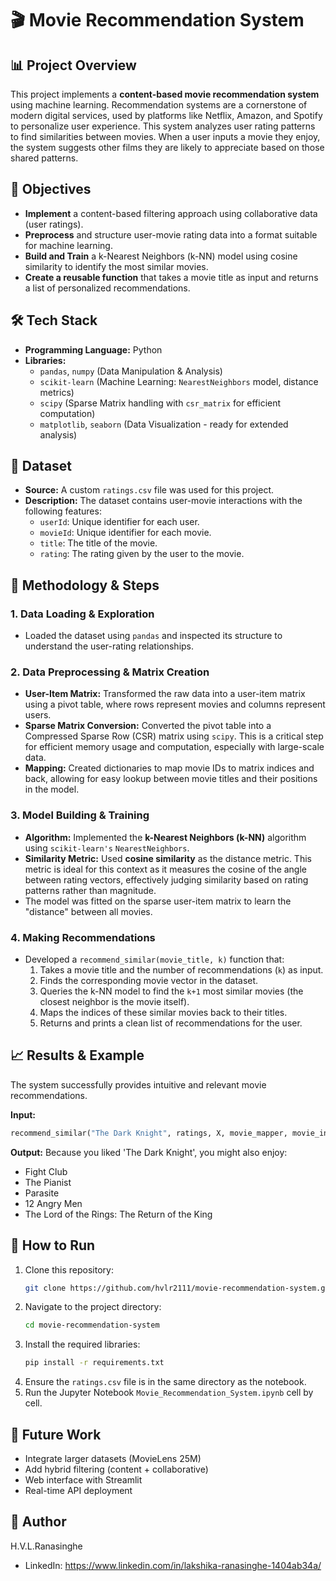 # 🎬 Movie Recommendation System

## 📊 Project Overview
This project implements a **content-based movie recommendation system** using machine learning. Recommendation systems are a cornerstone of modern digital services, used by platforms like Netflix, Amazon, and Spotify to personalize user experience. This system analyzes user rating patterns to find similarities between movies. When a user inputs a movie they enjoy, the system suggests other films they are likely to appreciate based on those shared patterns.

## 🎯 Objectives
- **Implement** a content-based filtering approach using collaborative data (user ratings).
- **Preprocess** and structure user-movie rating data into a format suitable for machine learning.
- **Build and Train** a k-Nearest Neighbors (k-NN) model using cosine similarity to identify the most similar movies.
- **Create a reusable function** that takes a movie title as input and returns a list of personalized recommendations.

## 🛠️ Tech Stack
- **Programming Language:** Python
- **Libraries:**
  - `pandas`, `numpy` (Data Manipulation & Analysis)
  - `scikit-learn` (Machine Learning: `NearestNeighbors` model, distance metrics)
  - `scipy` (Sparse Matrix handling with `csr_matrix` for efficient computation)
  - `matplotlib`, `seaborn` (Data Visualization - ready for extended analysis)

## 📁 Dataset
- **Source:** A custom `ratings.csv` file was used for this project.
- **Description:** The dataset contains user-movie interactions with the following features:
  - `userId`: Unique identifier for each user.
  - `movieId`: Unique identifier for each movie.
  - `title`: The title of the movie.
  - `rating`: The rating given by the user to the movie.

## 🔬 Methodology & Steps

### 1. Data Loading & Exploration
- Loaded the dataset using `pandas` and inspected its structure to understand the user-rating relationships.

### 2. Data Preprocessing & Matrix Creation
- **User-Item Matrix:** Transformed the raw data into a user-item matrix using a pivot table, where rows represent movies and columns represent users.
- **Sparse Matrix Conversion:** Converted the pivot table into a Compressed Sparse Row (CSR) matrix using `scipy`. This is a critical step for efficient memory usage and computation, especially with large-scale data.
- **Mapping:** Created dictionaries to map movie IDs to matrix indices and back, allowing for easy lookup between movie titles and their positions in the model.

### 3. Model Building & Training
- **Algorithm:** Implemented the **k-Nearest Neighbors (k-NN)** algorithm using `scikit-learn's` `NearestNeighbors`.
- **Similarity Metric:** Used **cosine similarity** as the distance metric. This metric is ideal for this context as it measures the cosine of the angle between rating vectors, effectively judging similarity based on rating patterns rather than magnitude.
- The model was fitted on the sparse user-item matrix to learn the "distance" between all movies.

### 4. Making Recommendations
- Developed a `recommend_similar(movie_title, k)` function that:
  1.  Takes a movie title and the number of recommendations (`k`) as input.
  2.  Finds the corresponding movie vector in the dataset.
  3.  Queries the k-NN model to find the `k+1` most similar movies (the closest neighbor is the movie itself).
  4.  Maps the indices of these similar movies back to their titles.
  5.  Returns and prints a clean list of recommendations for the user.

## 📈 Results & Example
The system successfully provides intuitive and relevant movie recommendations.

**Input:**
```python
recommend_similar("The Dark Knight", ratings, X, movie_mapper, movie_inv_mapper, k=5)
```
**Output:**
Because you liked 'The Dark Knight', you might also enjoy:
- Fight Club
- The Pianist
- Parasite
- 12 Angry Men
- The Lord of the Rings: The Return of the King

## 🚀 How to Run
  
1.  Clone this repository:
    ```bash
    git clone https://github.com/hvlr2111/movie-recommendation-system.git
    ```
2.  Navigate to the project directory:
    ```bash
    cd movie-recommendation-system
    ```
3.  Install the required libraries:
    ```bash
    pip install -r requirements.txt
    ```
4.  Ensure the `ratings.csv` file is in the same directory as the notebook.
5.  Run the Jupyter Notebook `Movie_Recommendation_System.ipynb` cell by cell.

## 📝 Future Work
- Integrate larger datasets (MovieLens 25M)
- Add hybrid filtering (content + collaborative)
- Web interface with Streamlit
- Real-time API deployment

## 👤 Author
H.V.L.Ranasinghe
- LinkedIn: https://www.linkedin.com/in/lakshika-ranasinghe-1404ab34a/

